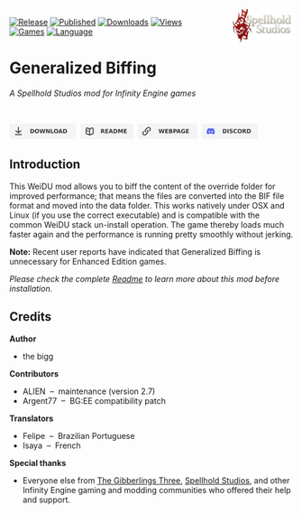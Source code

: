<picture>
  <source media="(prefers-color-scheme: dark)" srcset="https://raw.githubusercontent.com/Spellhold-Studios/Spellhold-Studios.github.io/main/assets/images/shs-corner-logo.png" />
  <source media="(prefers-color-scheme: light)" srcset="https://raw.githubusercontent.com/Spellhold-Studios/Spellhold-Studios.github.io/main/assets/images/shs-corner-logo.png" />
  <img align="right" alt="SHS logo" src="https://raw.githubusercontent.com/Spellhold-Studios/Spellhold-Studios.github.io/main/assets/images/shs-corner-logo.png" width="22%">
</picture>

[![Release](https://img.shields.io/github/v/release/Spellhold-Studios/Generalized-Biffing?include_prereleases&color=%2392403a)](https://github.com/Spellhold-Studios/Generalized-Biffing/releases/latest)
[![Published](https://img.shields.io/github/release-date/Spellhold-Studios/Generalized-Biffing?display_date=published_at&label=published&color=%2392403a)](https://github.com/Spellhold-Studios/Generalized-Biffing/releases/latest)
[![Downloads](https://img.shields.io/github/downloads/Spellhold-Studios/Generalized-Biffing/total?color=%2392403a)](https://github.com/Spellhold-Studios/Generalized-Biffing/releases)
[![Views](https://badges.pufler.dev/visits/Spellhold-Studios/Generalized-Biffing?label=views&color=%2392403a)](https://github.com/Spellhold-Studios/Generalized-Biffing/releases)
<br>
[![Games](https://img.shields.io/badge/games-BG1%20%a0%20BG2%20%a0%20BGT%20%a0%20IWD1%20%a0%20IWD2%20%a0%20PST-%2392403a)](https://github.com/Spellhold-Studios/Generalized-Biffing/releases)
[![Language](https://img.shields.io/badge/language-en%20%a0%20fr%20%a0%20it%20%a0%20pt--BR-%2392403a)](https://github.com/Spellhold-Studios/Generalized-Biffing/releases)

# Generalized Biffing

*A Spellhold Studios mod for Infinity Engine games*

<br>

[<img alt="Download" src="https://raw.githubusercontent.com/Spellhold-Studios/Spellhold-Studios.github.io/main/assets/buttons/download.svg" height="28">](https://github.com/Spellhold-Studios/Generalized-Biffing/releases/latest)&nbsp;
[<img alt="Readme" src="https://raw.githubusercontent.com/Spellhold-Studios/Spellhold-Studios.github.io/main/assets/buttons/readme.svg" height="28">](https://spellhold-studios.github.io/readmes/generalized-biffing/generalized_biffing-readme-english.html)&nbsp;
[<img alt="Webpage" src="https://raw.githubusercontent.com/Spellhold-Studios/Spellhold-Studios.github.io/main/assets/buttons/webpage.svg" height="28">](https://spellhold-studios.github.io/)&nbsp;
[<img alt="Discord" src="https://raw.githubusercontent.com/Spellhold-Studios/Spellhold-Studios.github.io/main/assets/buttons/discord-blue.svg" height="28">](https://discord.gg/pE2Njbdb2a)

## Introduction

This WeiDU mod allows you to biff the content of the override folder for improved performance; that means the files are converted into the BIF file format and moved into the data folder. This works natively under OSX and Linux (if you use the correct executable) and is compatible with the common WeiDU stack un-install operation. The game thereby loads much faster again and the performance is running pretty smoothly without jerking.

**Note:** Recent user reports have indicated that Generalized Biffing is unnecessary for Enhanced Edition games.

*Please check the complete [Readme](https://spellhold-studios.github.io/readmes/generalized-biffing/generalized_biffing-readme-english.html) to learn more about this mod before installation.*

## Credits

<!-- double white space after each credits **Heading** -->

**Author**  

- the bigg

**Contributors**  

- ALIEN &nbsp;&ndash;&nbsp; maintenance (version 2.7)
- Argent77 &nbsp;&ndash;&nbsp; BG:EE compatibility patch

**Translators**  

- Felipe &nbsp;&ndash;&nbsp; Brazilian Portuguese
- Isaya &nbsp;&ndash;&nbsp; French

**Special thanks**  

- Everyone else from [The Gibberlings Three](https://www.gibberlings3.net/), [Spellhold Studios](http://www.shsforums.net/), and other Infinity Engine gaming and modding communities who offered their help and support.
